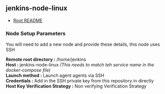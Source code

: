 ## jenkins-node-linux

* [Root README](../README.md)

### Node Setup Parameters
You will need to add a new node and provide these details, this node uses SSH

**Remote root directory :** /home/jenkins<br />
**Host :** jenkins-node-linux _(This needs to match teh service name in the docker-compose file)_<br />
**Launch method :** Launch agent agents via SSH<br />
**Credentials :** Add in the SSH private key from this repository in directly<br />
**Host Key Verification Strategy :** Non verifying Verification Strategy<br />

